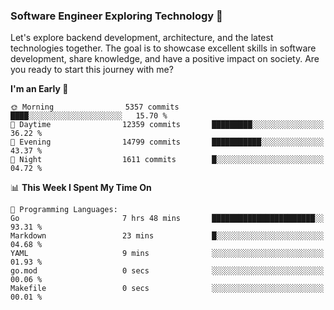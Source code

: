 ### Software Engineer Exploring Technology 🚀 

Let's explore backend development, architecture, and the latest technologies together. The goal is to showcase excellent skills in software development, share knowledge, and have a positive impact on society. Are you ready to start this journey with me?

<!--START_SECTION:waka-->
**I'm an Early 🐤** 

```text
🌞 Morning                5357 commits        ████░░░░░░░░░░░░░░░░░░░░░   15.70 % 
🌆 Daytime                12359 commits       █████████░░░░░░░░░░░░░░░░   36.22 % 
🌃 Evening                14799 commits       ███████████░░░░░░░░░░░░░░   43.37 % 
🌙 Night                  1611 commits        █░░░░░░░░░░░░░░░░░░░░░░░░   04.72 % 
```


📊 **This Week I Spent My Time On** 

```text
💬 Programming Languages: 
Go                       7 hrs 48 mins       ███████████████████████░░   93.31 % 
Markdown                 23 mins             █░░░░░░░░░░░░░░░░░░░░░░░░   04.68 % 
YAML                     9 mins              ░░░░░░░░░░░░░░░░░░░░░░░░░   01.93 % 
go.mod                   0 secs              ░░░░░░░░░░░░░░░░░░░░░░░░░   00.06 % 
Makefile                 0 secs              ░░░░░░░░░░░░░░░░░░░░░░░░░   00.01 % 
```


<!--END_SECTION:waka-->
